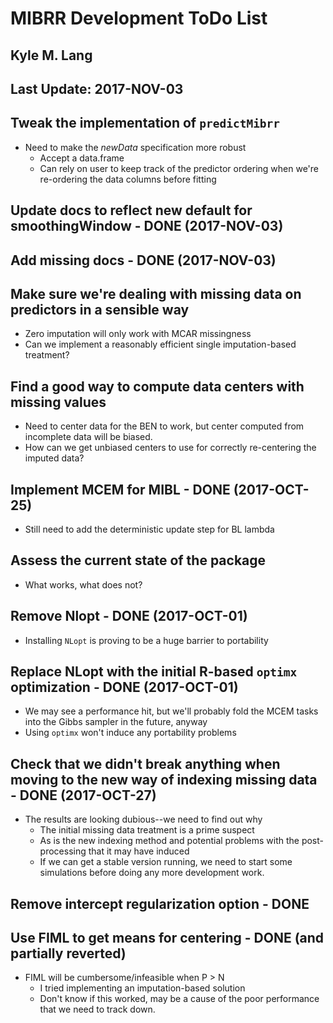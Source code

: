 # MIBRR Development ToDo List
## Kyle M. Lang
## Last Update: 2017-NOV-03

## Tweak the implementation of `predictMibrr`
- Need to make the *newData* specification more robust
    - Accept a data.frame
	- Can rely on user to keep track of the predictor ordering when we're 
	  re-ordering the data columns before fitting
	
## Update docs to reflect new default for smoothingWindow - DONE (2017-NOV-03)

## Add missing docs - DONE (2017-NOV-03)

## Make sure we're dealing with missing data on predictors in a sensible way

- Zero imputation will only work with MCAR missingness
- Can we implement a reasonably efficient single imputation-based treatment?

## Find a good way to compute data centers with missing values

- Need to center data for the BEN to work, but center computed from incomplete 
  data will be biased.
- How can we get unbiased centers to use for correctly re-centering the imputed 
  data?

## Implement MCEM for MIBL - DONE (2017-OCT-25)

- Still need to add the deterministic update step for BL lambda

## Assess the current state of the package

- What works, what does not?

## Remove Nlopt - DONE (2017-OCT-01)

- Installing `NLopt` is proving to be a huge barrier to portability

## Replace NLopt with the initial R-based `optimx` optimization - DONE (2017-OCT-01)

- We may see a performance hit, but we'll probably fold the MCEM tasks into the 
  Gibbs sampler in the future, anyway
- Using `optimx` won't induce any portability problems

## Check that we didn't break anything when moving to the new way of indexing missing data - DONE (2017-OCT-27)

- The results are looking dubious--we need to find out why
    - The initial missing data treatment is a prime suspect
    - As is the new indexing method and potential problems with the 
	  post-processing that it may have induced
    - If we can get a stable version running, we need to start some simulations 
	  before doing any more development work.

## Remove intercept regularization option - DONE
## Use FIML to get means for centering - DONE (and partially reverted)

- FIML will be cumbersome/infeasible when P > N
    - I tried implementing an imputation-based solution
    - Don't know if this worked, may be a cause of the poor performance that we 
	  need to track down.
